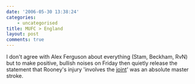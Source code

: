 ```yaml
---
date: '2006-05-30 13:38:24'
categories:
    - uncategorised
title: MUFC > England
layout: post
comments: true
---
```


I don't agree with Alex Ferguson about everything (Stam, Beckham, RvN)
but to make positive, bullish noises on Friday then quietly release the
statement that Rooney's injury 'involves the
[joint](http://www.manutd.com/news/fullstory.sps?iNewsid=333907&itype=466&icategoryid=120)'
was an absolute master stroke.

